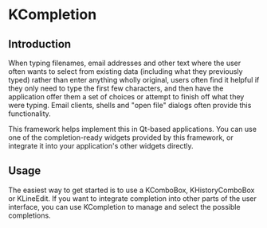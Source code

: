 # KCompletion

## Introduction

When typing filenames, email addresses and other text where the user often wants
to select from existing data (including what they previously typed) rather than
enter anything wholly original, users often find it helpful if they only need to
type the first few characters, and then have the application offer them a set of
choices or attempt to finish off what they were typing. Email clients, shells
and "open file" dialogs often provide this functionality.

This framework helps implement this in Qt-based applications. You can use one of
the completion-ready widgets provided by this framework, or integrate it into
your application's other widgets directly.

## Usage

The easiest way to get started is to use a KComboBox, KHistoryComboBox or
KLineEdit. If you want to integrate completion into other parts of the user
interface, you can use KCompletion to manage and select the possible
completions.

